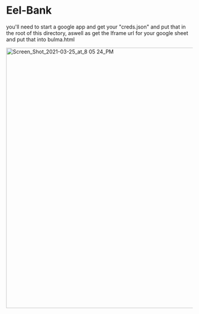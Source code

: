 # Eel-Bank
you'll need to start a google app and get your "creds.json" and put that in the root of this directory, aswell as get the Iframe url for your google sheet and put that into 
bulma.html

<img width="702" alt="Screen_Shot_2021-03-25_at_8 05 24_PM" src="https://user-images.githubusercontent.com/43734344/112559618-baebc300-8da7-11eb-81ac-c7894a0b2d26.png">
